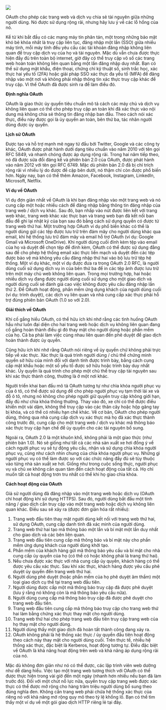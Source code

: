 ![](https://images.viblo.asia/ac009d4b-4479-4c00-9b69-d80f5167edef.jpg)

OAuth cho phép các trang web và dịch vụ chia sẻ tài nguyên giữa những người dùng. Nó được sử dụng rộng rãi, nhưng hãy lưu ý về các lỗ hổng của nó.

Kể từ khi bắt đầu có các mạng máy tín phân tán, một trong những bảo mật khó bẻ khóa nhất là truy cập liên tục, đăng nhập một lần (SSO) giữa nhiều máy tính, mỗi máy tính đều yêu cầu các tài khoản đăng nhập không liên quan để truy cập dịch vụ của họ và tài nguyên. Mặc dù vẫn chưa được thực hiện đầy đủ trên toàn bộ internet, giờ đây có thể truy cập vô số các trang web hoàn toàn không liên quan bằng một lần đăng nhập duy nhất. Bạn có thể sử dụng mật khẩu, điện thoại, chứng chỉ kỹ thuật số, sinh trắc học, xác thực hai yếu tố (2FA) hoặc giải pháp SSO xác thực đa yếu tố (MFA) để đăng nhập vào một nơi và không phải nhập thông tin xác thực truy cập khác để truy cập. Vì thế OAuth đã được sinh ra để làm điều đó.

**Định nghĩa OAuth** 

OAuth là giao thức ủy quyền tiêu chuẩn mô tả cách các máy chủ và dịch vụ không liên quan có thể cho phép truy cập an toàn khi đã xác thực vào nội dung mà không chia sẻ thông tin đăng nhập ban đầu. Theo cách nói xác thực, điều này được gọi là ủy quyền an toàn, bên thứ ba, tác nhân người dùng được ủy quyền.

**Lịch sử OAuth**

Được tạo và hỗ trợ mạnh mẽ ngay từ đầu bởi Twitter, Google và các công ty khác, OAuth được phát hành dưới dạng tiêu chuẩn vào năm 2010 với tên gọi RFC 5849, và nhanh chóng được áp dụng rộng rãi. Trong hai năm tiếp theo, nó đã được sửa đổi đáng kể và phiên bản 2.0 của OAuth, được phát hành vào năm 2012 với tên gọi RFC 6749. Mặc dù phiên bản 2.0 đã bị chỉ trích rộng rãi vì nhiều lý do được đề cập bên dưới, nó thậm chí còn được phổ biến hơn. Ngày nay, bạn có thể thêm Amazon, Facebook, Instagram, LinkedIn, Microsoft, Netflix.

**Ví dụ về OAuth**

Ví dụ đơn giản nhất về OAuth là khi bạn đăng nhập vào một trang web và nó cung cấp một hoặc nhiều cách để đăng nhập bằng thông tin đăng nhập của trang web / dịch vụ khác. Sau đó, bạn nhấp vào nút được liên kết với trang web khác, trang web khác xác thực bạn và trang web bạn đã kết nối ban đầu để ghi lại nhật ký của bạn sau đó bằng cách sử dụng quyền có được từ trang web thứ hai. Một trường hợp OAuth ví dụ phổ biến khác có thể là người dùng gửi các tệp được lưu trữ trên đám mây cho người dùng khác qua email, khi hệ thống lưu trữ đám mây và email hỗ trợ OAuth (ví dụ: Google Gmail và Microsoft OneDrive). Khi người dùng cuối đính kèm tệp vào email của họ và duyệt để chọn tệp để đính kèm, OAuth có thể được sử dụng đằng sau để cho phép hệ thống email xác thực liền mạch và duyệt đến các tệp được bảo vệ mà không yêu cầu đăng nhập thứ hai vào bộ lưu trữ tệp hệ thống. Một ví dụ khác, một ví dụ được đưa ra trong OAuth 2.0 RFC, là người dùng cuối sử dụng dịch vụ in của bên thứ ba để in các tệp ảnh được lưu trữ trên một máy chủ web không liên quan. Trong mọi trường hợp, hai hoặc nhiều dịch vụ đang được người dùng cuối sử dụng cho một giao dịch và người dùng cuối sẽ đánh giá cao việc không được yêu cầu đăng nhập lần thứ 2. Để OAuth hoạt động, phần mềm ứng dụng khách của người dùng cuối (ví dụ: trình duyệt), các dịch vụ liên quan và nhà cung cấp xác thực phải hỗ trợ đúng phiên bản OAuth (1.0 so với 2.0).

**Giải thích về OAuth**

Khi cố gắng hiểu OAuth, có thể hữu ích khi nhớ rằng các tình huống OAuth hầu như luôn đại diện cho hai trang web hoặc dịch vụ không liên quan đang cố gắng hoàn thành điều gì đó thay mặt cho người dùng hoặc phần mềm của họ. Cả ba phải làm việc cùng nhau liên quan đến phê duyệt để giao dịch hoàn thành được ủy quyền.

Cũng hữu ích khi nhớ rằng OAuth nói riêng về ủy quyền chứ không phải trực tiếp về xác thực. Xác thực là quá trình người dùng / chủ thể chứng minh quyền sở hữu của mình đối với danh tính được trình bày, bằng cách cung cấp mật khẩu hoặc một số yếu tố được sở hữu hoặc trình bày duy nhất khác. Ủy quyền là quá trình cho phép một chủ thể truy cập tài nguyên sau khi xác thực thành công, thường là ở một nơi khác. 

Người triển khai ban đầu mô tả OAuth tương tự như chìa khóa người phục vụ của ô tô, có thể được sử dụng để cho phép người phục vụ tạm thời lái xe và đỗ ô tô, nhưng nó không cho phép người giữ quyền truy cập không giới hạn, đầy đủ như chìa khóa thông thường. Thay vào đó, xe chỉ có thể được điều khiển một vài dặm, không thể truy cập vào các thân cây hoặc hộp găng tay bị khóa, và có thể có nhiều hạn chế khác. Về cơ bản, OAuth cho phép người dùng, thông qua nhà cung cấp dịch vụ xác thực mà họ đã xác thực thành công trước đó, cung cấp cho một trang web / dịch vụ khác mã thông báo xác thực truy cập hạn chế để ủy quyền cho các tài nguyên bổ sung.

Ngoài ra, OAuth 2.0 là một khuôn khổ, không phải là một giao thức (như phiên bản 1.0). Nó sẽ giống như tất cả các nhà sản xuất xe hơi đồng ý về cách người phục vụ sẽ tự động yêu cầu, nhận và sử dụng chìa khóa người phục vụ, cũng như cách nhìn chung của chìa khóa người phục vụ. Những gì người phục vụ có thể làm được so với các chức năng đầy đủ sẽ tùy thuộc vào từng nhà sản xuất xe hơi. Giống như trong cuộc sống thực, người phục vụ và chủ xe không cần quan tâm đến cách hoạt động của tất cả. Họ chỉ muốn tất cả hoạt động trơn tru nhất có thể khi họ giao chìa khóa.

**Cách hoạt động của OAuth**

Giả sử người dùng đã đăng nhập vào một trang web hoặc dịch vụ (OAuth chỉ hoạt động khi sử dụng HTTPS). Sau đó, người dùng bắt đầu một tính năng / giao dịch cần truy cập vào một trang web hoặc dịch vụ không liên quan khác. Điều sau sẽ xảy ra (được đơn giản hóa rất nhiều):

1. Trang web đầu tiên thay mặt người dùng kết nối với trang web thứ hai, sử dụng OAuth, cung cấp danh tính đã xác minh của người dùng.
2. Trang web thứ hai tạo mã thông báo một lần và bí mật một lần duy nhất cho giao dịch và các bên liên quan.
3. Trang web đầu tiên cung cấp mã thông báo và bí mật này cho phần mềm ứng dụng khách của người dùng khởi tạo.
4. Phần mềm của khách hàng gửi mã thông báo yêu cầu và bí mật cho nhà cung cấp ủy quyền của họ (có thể có hoặc không phải là trang thứ hai).
5. Nếu chưa được xác thực với nhà cung cấp ủy quyền, khách hàng có thể được yêu cầu xác thực. Sau khi xác thực, khách hàng được yêu cầu phê duyệt ủy quyền đến trang web thứ hai.
6. Người dùng phê duyệt (hoặc phần mềm của họ phê duyệt âm thầm) một loại giao dịch cụ thể tại trang web đầu tiên.
7. Người dùng được cấp một mã thông báo truy cập đã được phê duyệt (lưu ý rằng nó không còn là mã thông báo yêu cầu nữa).
8. Người dùng cung cấp mã thông báo truy cập đã được phê duyệt cho trang web đầu tiên.
9. Trang web đầu tiên cung cấp mã thông báo truy cập cho trang web thứ hai làm bằng chứng xác thực thay mặt cho người dùng.
10. Trang web thứ hai cho phép trang web đầu tiên truy cập trang web của họ thay mặt cho người dùng.
11. Người dùng thấy một giao dịch đã hoàn tất thành công đang xảy ra.
12. OAuth không phải là hệ thống xác thực / ủy quyền đầu tiên hoạt động theo cách này thay mặt cho người dùng cuối. Trên thực tế, nhiều hệ thống xác thực, đặc biệt là Kerberos, hoạt động tương tự. Điều đặc biệt về OAuth là khả năng hoạt động trên web và khả năng áp dụng rộng rãi của nó.

Mặc dù không đơn giản như nó có thể được, các lập trình viên web dường như dễ dàng hiểu. Việc tạo một trang web tương thích với OAuth có thể được thực hiện trong vài giờ đến một ngày (nhanh hơn nhiều nếu bạn đã làm trước đó). Đối với một chút nỗ lực nữa, quyền truy cập trang web được xác thực có thể được mở rộng cho hàng trăm triệu người dùng bổ sung theo đúng nghĩa đen. Không cần trang web phải chứa hệ thống xác thực của riêng nó với khả năng mở rộng quy mô theo tỷ lệ khổng lồ. Bạn có thể tìm thấy một ví dụ về một gói giao dịch HTTP riêng lẻ tại đây.